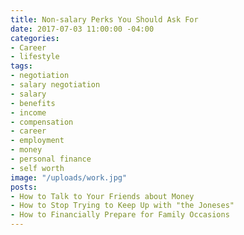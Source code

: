 ```yaml
---
title: Non-salary Perks You Should Ask For
date: 2017-07-03 11:00:00 -04:00
categories:
- Career
- lifestyle
tags:
- negotiation
- salary negotiation
- salary
- benefits
- income
- compensation
- career
- employment
- money
- personal finance
- self worth
image: "/uploads/work.jpg"
posts:
- How to Talk to Your Friends about Money
- How to Stop Trying to Keep Up with "the Joneses"
- How to Financially Prepare for Family Occasions
---
```


